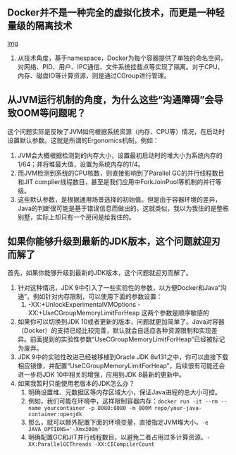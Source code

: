 ## Docker并不是一种完全的虚拟化技术，而更是一种轻量级的隔离技术
[img](../../../static/img/Docker与虚拟机区别.png)
1. 从技术角度，基于namespace，Docker为每个容器提供了单独的命名空间，对网络、PID、用户、IPC通信、文件系统挂载点等实现了隔离。对于CPU、内存、磁盘IO等计算资源，则是通过CGroup进行管理。

## 从JVM运行机制的角度，为什么这些“沟通障碍”会导致OOM等问题呢？
这个问题实际是反映了JVM如何根据系统资源（内存、CPU等）情况，在启动时设置默认参数。这就是所谓的Ergonomics机制，例如：
1. JVM会大概根据检测到的内存大小，设置最初启动时的堆大小为系统内存的1/64；并将堆最大值，设置为系统内存的1/4。
2. 而JVM检测到系统的CPU核数，则直接影响到了Parallel GC的并行线程数目和JIT complier线程数目，甚至是我们应用中ForkJoinPool等机制的并行等级。
3. 这些默认参数，是根据通用场景选择的初始值。但是由于容器环境的差异，Java的判断很可能是基于错误信息而做出的。这就类似，我以为我住的是整栋别墅，实际上却只有一个房间是给我住的。

## 如果你能够升级到最新的JDK版本，这个问题就迎刃而解了
首先，如果你能够升级到最新的JDK版本，这个问题就迎刃而解了。
1. 针对这种情况，JDK 9中引入了一些实验性的参数，以方便Docker和Java“沟通”，例如针对内存限制，可以使用下面的参数设置：
    1. -XX:+UnlockExperimentalVMOptions -XX:+UseCGroupMemoryLimitForHeap 这两个参数是顺序敏感的
2. 如果你可以切换到JDK 10或者更新的版本，问题就更加简单了。Java对容器（Docker）的支持已经比较完善，默认就会自适应各种资源限制和实现差异。前面提到的实验性参数“UseCGroupMemoryLimitForHeap”已经被标记为废弃。
3. JDK 9中的实验性改进已经被移植到Oracle JDK 8u131之中，你可以直接下载相应镜像，并配置“UseCGroupMemoryLimitForHeap”，后续很有可能还会进一步将JDK 10中相关的增强，应用到JDK 8最新的更新中。
4. 如果我暂时只能使用老版本的JDK怎么办？
    1. 明确设置堆、元数据区等内存区域大小，保证Java进程的总大小可控。
    2. 例如，我们可能在环境中，这样限制容器内存：`docker run -it --rm --name yourcontainer -p 8080:8080 -m 800M repo/your-java-container:openjdk`
    3. 那么，就可以额外配置下面的环境变量，直接指定JVM堆大小。`-e JAVA_OPTIONS='-Xmx300m'`
    4. 明确配置GC和JIT并行线程数目，以避免二者占用过多计算资源。`-XX:ParallelGCThreads -XX:CICompilerCount`